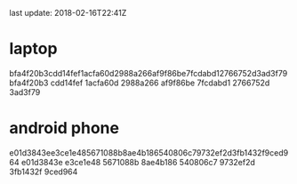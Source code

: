 last update: 2018-02-16T22:41Z

# laptop
bfa4f20b3cdd14fef1acfa60d2988a266af9f86be7fcdabd12766752d3ad3f79
bfa4f20b3 cdd14fef 1acfa60d 2988a266 af9f86be 7fcdabd1 2766752d 3ad3f79

# android phone
e01d3843ee3ce1e485671088b8ae4b186540806c79732ef2d3fb1432f9ced964
e01d3843e e3ce1e48 5671088b 8ae4b186 540806c7 9732ef2d 3fb1432f 9ced964

